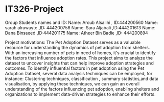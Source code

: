 # IT326-Project
Group Students names and ID:
Name: Aroub Alsalihi , ID:444200560
Name: sarah alruwayte ,ID: 444200758
Name: Sara Aljabali ,ID:444201613
Name: Dana Binsaeed ,ID:444201175
Name: Atheer Bin Badie ,ID: 444200894



Project motivations:
The Pet Adoption Dataset serves as a valuable resource for understanding the dynamics of pet adoption from shelters. With an increasing number of pets in need of homes, it's crucial to identify the factors that influence adoption rates. This project aims to analyze the dataset to uncover insights that can help improve adoption strategies and outcomes.
To identify influential factors in pet adoption using the Pet Adoption Dataset, several data analysis techniques can be employed, for instance: Clustering techniques, classification , summary statistics,and data visualisation, by applying these techniques, we can gain an overall understanding of the factors influencing pet adoption, enabling shelters and organizations to implement data-driven strategies to enhance their efforts.
